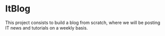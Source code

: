# ItBlog
This project consists to build a blog from scratch, where we will be posting IT news and tutorials on a weekly basis.
